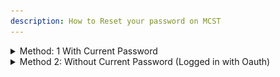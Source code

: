 ```yaml
---
description: How to Reset your password on MCST
---
```


<details>
  
<summary>Method: 1 With Current Password</summary>

1\) Navigate To Your My Account Page While Logged Into Your Account.\
2\) Then Under Update Password enter your old password and new passwo.rd.\
3\) Click Update.

<details>
  
<summary>Images</summary>

1)\
![](<../.gitbook/assets/password-reset/method1/image(1).png>)\
2)\
![](<../.gitbook/assets/password-reset/method1/image(2).png>)\
3)\
![](<../.gitbook/assets/password-reset/method1/image(3).png>)\
4)\
![](<../.gitbook/assets/password-reset/method1/image(4).png>)
</details>

</details>

<details>

<summary>Method 2: Without Current Password (Logged in with Oauth)</summary>

1\) Make Sure you are logged out of any accounts.\
2\) Click login.\
3\) Click forgot password.\
4\) Enter your email.\
5\) Click send email.\
6\) Check your email.\
7\) Click the Reset Password Button.\
8\) Enter your new password.\
9\) Click reset password.\
10\) Enter your new password twice.\
11\) Click reset password.\

<details>

<summary>Images</summary>

1)\
![](<../.gitbook/assets/password-reset/method2/image(1).png>)
2)\
![](<../.gitbook/assets/password-reset/method2/image(2).png>)
3)\
![](<../.gitbook/assets/password-reset/method2/image(3).png>)
4)\
![](<../.gitbook/assets/password-reset/method2/image(4).png>)
5)\
![](<../.gitbook/assets/password-reset/method2/image(5).png>)
6)\
![](<../.gitbook/assets/password-reset/method2/image(6).png>)

</details>

)\

</details>
